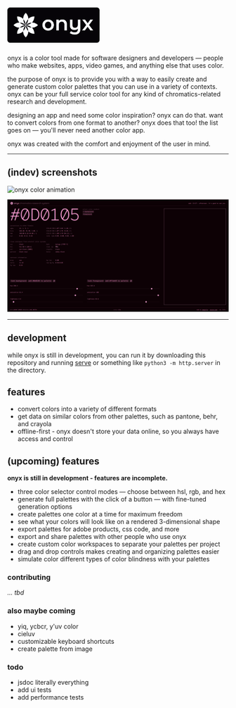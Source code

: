 <h1><img src="assets/img/onyx-wordmark.png" aria-hidden height="80em"></h1>

onyx is a color tool made for software designers and developers &mdash; people who make websites, apps, video games, and anything else that uses color.

the purpose of onyx is to provide you with a way to easily create and generate custom color palettes that you can use in a variety of contexts. onyx can be your full service color tool for any kind of chromatics-related research and development.

designing an app and need some color inspiration? onyx can do that. want to convert colors from one format to another? onyx does that too! the list goes on &mdash; you'll never need another color app.

onyx was created with the comfort and enjoyment of the user in mind.

<hr>

## (indev) screenshots

![onyx color animation](development-screenshots/3632ac531b8e4046ac573c4ddc3e4e54.gif)

![onyx indev screenshot](development-screenshots/f9a1865eebfecb1f761291dff7a5ae5a.png)

<hr>

## development

while onyx is still in development, you can run it by downloading this repository and running [serve](https://www.npmjs.com/package/serve) or something like `python3 -m http.server` in the directory.

## features

-   convert colors into a variety of different formats
-   get data on similar colors from other palettes, such as pantone, behr, and crayola
-   offline-first - onyx doesn't store your data online, so you always have access and control

## (upcoming) features

**onyx is still in development - features are incomplete.**

-   three color selector control modes &mdash; choose between hsl, rgb, and hex
-   generate full palettes with the click of a button &mdash; with fine-tuned generation options
-   create palettes one color at a time for maximum freedom
-   see what your colors will look like on a rendered 3-dimensional shape
-   export palettes for adobe products, css code, and more
-   export and share palettes with other people who use onyx
-   create custom color workspaces to separate your palettes per project
-   drag and drop controls makes creating and organizing palettes easier
-   simulate color different types of color blindness with your palettes

### contributing

_... tbd_

### also maybe coming

-   yiq, ycbcr, y'uv color
-   cieluv
-   customizable keyboard shortcuts
-   create palette from image

### todo

-   jsdoc literally everything
-   add ui tests
-   add performance tests